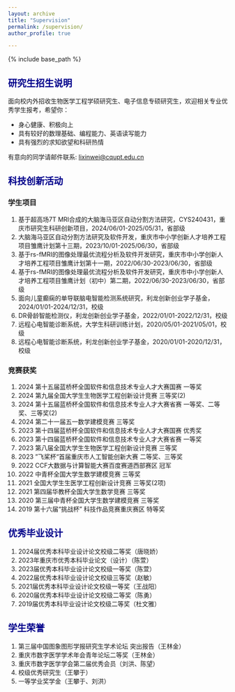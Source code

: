 ```yaml
---
layout: archive
title: "Supervision"
permalink: /supervision/
author_profile: true

---
```


{% include base_path %}

## <font color=DarkBlue>研究生招生说明</font>

面向校内外招收生物医学工程学硕研究生、电子信息专硕研究生，欢迎相关专业优秀学生报考，希望你：

- 身心健康、积极向上
- 具有较好的数理基础、编程能力、英语读写能力
- 具有强烈的求知欲望和科研热情

有意向的同学请邮件联系: lixinwei@cqupt.edu.cn

## <font color=DarkBlue>科技创新活动</font>

### 学生项目

1. 基于超高场7T MRI合成的大脑海马亚区自动分割方法研究，CYS240431，重庆市研究生科研创新项目，2024/06/01-2025/05/31，省部级
2. 大脑海马亚区自动分割方法研究及软件开发，重庆市中小学创新人才培养工程项目雏鹰计划第十三期，2023/10/01-2025/06/30，省部级
3. 基于rs-fMRI的图像处理最优流程分析及软件开发研究，重庆市中小学创新人才培养工程项目雏鹰计划第十一期，2022/06/30-2023/06/30，省部级
4. 基于rs-fMRI的图像处理最优流程分析及软件开发研究，重庆市中小学创新人才培养工程项目雏鹰计划（初中）第二期，2022/06/30-2023/06/30，省部级
5. 面向儿童癫痫的单导联脑电智能检测系统研究，利龙创新创业学子基金，2024/01/01-2024/12/31，校级
6. DR骨龄智能检测仪，利龙创新创业学子基金，2022/01/01-2022/12/31，校级
7. 远程心电智能诊断系统，大学生科研训练计划，2020/05/01-2021/05/01，校级
8. 远程心电智能诊断系统，利龙创新创业学子基金，2020/01/01-2020/12/31，校级

### 竞赛获奖

1. 2024 第十五届蓝桥杯全国软件和信息技术专业人才大赛国赛 一等奖
2. 2024 第九届全国大学生生物医学工程创新设计竞赛 三等奖(2)
3. 2024 第十五届蓝桥杯全国软件和信息技术专业人才大赛省赛 一等奖、二等奖、三等奖(2)
4. 2024 第二十一届五一数学建模竞赛 三等奖
5. 2023 第十四届蓝桥杯全国软件和信息技术专业人才大赛国赛 优秀奖
6. 2023 第十四届蓝桥杯全国软件和信息技术专业人才大赛省赛 一等奖
7. 2023 第八届全国大学生生物医学工程创新设计竞赛 三等奖
8. 2023  ”飞桨杯“首届重庆市人工智能创新大赛 二等奖、三等奖
9. 2022 CCF大数据与计算智能大赛百度赛道西部赛区 冠军
10. 2022 中青杯全国大学生数学建模竞赛 三等奖
11. 2021 全国大学生生医学工程创新设计竞赛 三等奖(2项)
12. 2021 第四届华教杯全国大学生数学竞赛 三等奖
13. 2020 第三届中青杯全国大学生数学建模竞赛 三等奖
14. 2019 第十六届“挑战杯” 科技作品竞赛重庆赛区 特等奖

## <font color=DarkBlue>优秀毕业设计</font>

1. 2024届优秀本科毕业设计论文校级二等奖（唐晓娇）
2. 2023年重庆市优秀本科毕业论文（设计）（陈萱）
3. 2023届优秀本科毕业设计论文校级一等奖（陈萱）
4. 2022届优秀本科毕业设计论文校级三等奖（赵敏）
5. 2021届优秀本科毕业设计论文校级一等奖（王战阳）
6. 2020届优秀本科毕业设计论文校级二等奖（陈勇）
7. 2019届优秀本科毕业设计论文校级二等奖（杜文雅）

## <font color=DarkBlue>学生荣誉</font>

1. 第三届中国图象图形学报研究生学术论坛 突出报告（王林金）
2. 重庆市数字医学学术年会青年论坛二等奖（王林金）
3. 重庆市数字医学学会第二届优秀会员（刘洪、陈望）
4. 校级优秀研究生（王攀于）
5. 一等学业奖学金（王攀于、刘洪）

